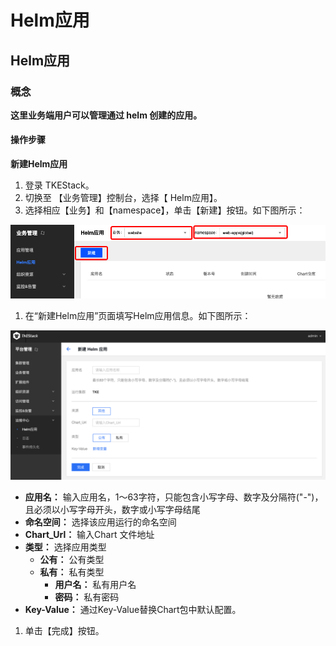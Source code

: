 # Helm应用

## Helm应用

### 概念

**这里业务端用户可以管理通过 helm 创建的应用。**

#### 操作步骤

**新建Helm应用**

1. 登录 TKEStack。
2. 切换至 【业务管理】控制台，选择【 Helm应用】。
3. 选择相应【业务】和【namespace】，单击【新建】按钮。如下图所示： 

![](../../../.gitbook/assets/image%20%288%29%20%284%29%20%284%29.png)

1. 在“新建Helm应用”页面填写Helm应用信息。如下图所示： 

![](../../../.gitbook/assets/image%20%289%29%20%281%29%20%281%29.png)

* **应用名：** 输入应用名，1～63字符，只能包含小写字母、数字及分隔符\("-"\)，且必须以小写字母开头，数字或小写字母结尾
* **命名空间：** 选择该应用运行的命名空间
* **Chart\_Url：** 输入Chart 文件地址
* **类型：** 选择应用类型
  * **公有：** 公有类型
  * **私有：** 私有类型
    * **用户名：** 私有用户名
    * **密码：** 私有密码
* **Key-Value：** 通过Key-Value替换Chart包中默认配置。

1. 单击【完成】按钮。

